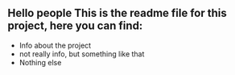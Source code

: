 

## Hello people This is the readme file for this project, here you can find: ##

* Info about the project 
* not really info, but something like that 
* Nothing else
